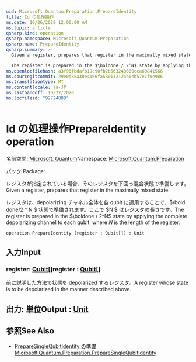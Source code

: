 ```yaml
---
uid: Microsoft.Quantum.Preparation.PrepareIdentity
title: Id の処理操作
ms.date: 10/26/2020 12:00:00 AM
ms.topic: article
qsharp.kind: operation
qsharp.namespace: Microsoft.Quantum.Preparation
qsharp.name: PrepareIdentity
qsharp.summary: >-
  Given a register, prepares that register in the maximally mixed state.

  The register is prepared in the $\boldone / 2^N$ state by applying the complete depolarizing channel to each qubit, where $N$ is the length of the register.
ms.openlocfilehash: a3f96fbdafb19c90fb2b563243600cca60841566
ms.sourcegitcommit: 29e0d88a30e4166fa580132124b0eb57e1f0e986
ms.translationtype: MT
ms.contentlocale: ja-JP
ms.lasthandoff: 10/27/2020
ms.locfileid: "92724889"
---
```

# <a name="prepareidentity-operation"></a><span data-ttu-id="60bb8-102">Id の処理操作</span><span class="sxs-lookup"><span data-stu-id="60bb8-102">PrepareIdentity operation</span></span>

<span data-ttu-id="60bb8-103">名前空間: [Microsoft. Quantum](xref:Microsoft.Quantum.Preparation)</span><span class="sxs-lookup"><span data-stu-id="60bb8-103">Namespace: [Microsoft.Quantum.Preparation](xref:Microsoft.Quantum.Preparation)</span></span>

<span data-ttu-id="60bb8-104">パック [](https://nuget.org/packages/)</span><span class="sxs-lookup"><span data-stu-id="60bb8-104">Package: [](https://nuget.org/packages/)</span></span>


<span data-ttu-id="60bb8-105">レジスタが指定されている場合、そのレジスタを下回っ混合状態で準備します。</span><span class="sxs-lookup"><span data-stu-id="60bb8-105">Given a register, prepares that register in the maximally mixed state.</span></span>

<span data-ttu-id="60bb8-106">レジスタは、depolarizing チャネル全体を各 qubit に適用することで、$/bold done/2 ^ N $ 状態で準備されます。ここで $N $ はレジスタの長さです。</span><span class="sxs-lookup"><span data-stu-id="60bb8-106">The register is prepared in the $\boldone / 2^N$ state by applying the complete depolarizing channel to each qubit, where $N$ is the length of the register.</span></span>

```qsharp
operation PrepareIdentity (register : Qubit[]) : Unit
```


## <a name="input"></a><span data-ttu-id="60bb8-107">入力</span><span class="sxs-lookup"><span data-stu-id="60bb8-107">Input</span></span>

### <a name="register--qubit"></a><span data-ttu-id="60bb8-108">register: [Qubit](xref:microsoft.quantum.lang-ref.qubit)[]</span><span class="sxs-lookup"><span data-stu-id="60bb8-108">register : [Qubit](xref:microsoft.quantum.lang-ref.qubit)[]</span></span>

<span data-ttu-id="60bb8-109">前に説明した方法で状態を depolarized するレジスタ。</span><span class="sxs-lookup"><span data-stu-id="60bb8-109">A register whose state is to be depolarized in the manner described above.</span></span>



## <a name="output--unit"></a><span data-ttu-id="60bb8-110">出力: [単位](xref:microsoft.quantum.lang-ref.unit)</span><span class="sxs-lookup"><span data-stu-id="60bb8-110">Output : [Unit](xref:microsoft.quantum.lang-ref.unit)</span></span>



## <a name="see-also"></a><span data-ttu-id="60bb8-111">参照</span><span class="sxs-lookup"><span data-stu-id="60bb8-111">See Also</span></span>

- [<span data-ttu-id="60bb8-112">PrepareSingleQubitIdentity の準備</span><span class="sxs-lookup"><span data-stu-id="60bb8-112">Microsoft.Quantum.Preparation.PrepareSingleQubitIdentity</span></span>](xref:Microsoft.Quantum.Preparation.PrepareSingleQubitIdentity)
